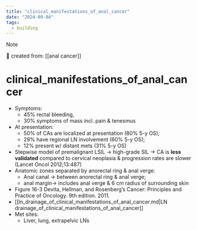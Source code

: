 ```yaml
---
title: "clinical_manifestations_of_anal_cancer"
date: "2024-09-04"
tags:
  - building
---
```


> [!NOTE]
> 🌱 created from: [[anal cancer]]

# clinical_manifestations_of_anal_cancer

- Symptoms:
  - 45% rectal bleeding,
  - 30% symptoms of mass incl. pain & tenesmus
- At presentation:
  - 50% of CAs are localized at presentation (80% 5-y OS);
  - 29% have regional LN involvement (60% 5-y OS);
  - 12% present w/ distant mets (31% 5-y OS)
- Stepwise model of premalignant LSIL → high-grade SIL → CA is **less validated** compared to cervical neoplasia & progression rates are slower (Lancet Oncol 2012;13:487)
- Anatomic zones separated by anorectal ring & anal verge:
  - Anal canal → between anorectal ring & anal verge;
  - anal margin→ includes anal verge & 6 cm radius of surrounding skin
- Figure 16-3 Devita, Hellman, and Rosenberg’s Cancer: Principles and Practice of Oncology. 9th edition. 2011.
- [[ln_drainage_of_clinical_manifestations_of_anal_cancer.md|LN drainage_of_clinical_manifestations_of_anal_cancer]]
- Met sites:
  - Liver, lung, extrapelvic LNs
